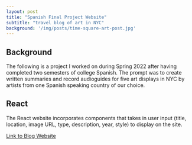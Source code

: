 ```yaml
---
layout: post
title: "Spanish Final Project Website"
subtitle: "travel blog of art in NYC"
background: '/img/posts/time-square-art-post.jpg'
---
```


## Background 
The following is a project I worked on during Spring 2022 after having completed two semesters of college Spanish. The prompt was to create written summaries and record audioguides for five art displays in NYC by artists from one Spanish speaking country of our choice.

## React
The React website incorporates components that takes in user input (title, location, image URL, type, description, year, style) to display on the site.

[Link to Blog Website](https://ericachen1.github.io/proyecto-arte/)
